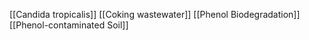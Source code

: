 [[Candida tropicalis]]
[[Coking wastewater]]
[[Phenol Biodegradation]]
[[Phenol-contaminated Soil]]
